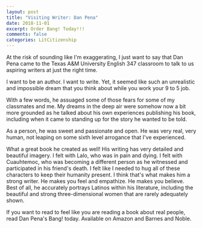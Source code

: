 ```yaml
---
layout: post
title: "Visiting Writer: Dan Pena"
date: 2018-11-01
excerpt: Order Bang! Today!!!
comments: false
categories: LitCitizenship
---
```


At the risk of sounding like I'm exaggerating, I just want to say that Dan Pena came to the Texas A&M University English 347 classroom to talk to us aspiring writers at just the right time.

I want to be an author. I want to write. Yet, it seemed like such an unrealistic and impossible dream that you think about while you work your 9 to 5 job.

With a few words, he assuaged some of those fears for some of my classmates and me. My dreams in the deep air were somehow now a bit more grounded as he talked about his own experiences publishing his book, including when it came to standing up for the story he wanted to be told.

As a person, he was sweet and passionate and open. He was very real, very human, not leaping on some sixth level arrogance that I've experienced.

What a great book he created as well! His writing has very detailed and beautiful imagery. I felt with Lalo, who was in pain and dying. I felt with Cuauhtemoc, who was becoming a different person as he witnessed and participated in his friend's death. I felt like I needed to hug all of these characters to keep their humanity present. I think that's what makes him a strong writer. He makes you feel and empathize. He makes you believe. Best of all, he accurately portrays Latinos within his literature, including the beautiful and strong three-dimensional women that are rarely adequately shown.

If you want to read to feel like you are reading a book about real people, read Dan Pena's Bang! today. Available on Amazon and Barnes and Noble.
